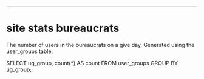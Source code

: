 - - -
site stats bureaucrats
====================

The number of users in the bureaucrats on a give day.
Generated using the user_groups table.

SELECT ug_group, count(*) AS count FROM user_groups GROUP BY ug_group;
